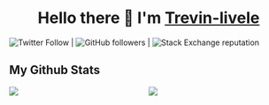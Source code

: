 <h1 align="center">
Hello there  👋 I'm <a href="https://trevin-livele.firebaseapp.com/">Trevin-livele </a>
</h1>

![Twitter Follow](https://img.shields.io/twitter/follow/trevin?style=social) | ![GitHub followers](https://img.shields.io/github/followers/trevin-livele?style=social) | ![Stack Exchange reputation](https://img.shields.io/stackexchange/stackoverflow/r/7818605)

## My Github Stats

<div style="display: flex;">
    <div style="width: 50%;">
        <img src="https://github-readme-streak-stats.herokuapp.com?user=trevin-livele&theme=gotham" />
    </div>
    <div style="width: 50%;">
        <img src="https://github-readme-stats.vercel.app/api?username=trevin-livele&theme=gotham&custom_title=Trevin%20github%20stats" />
    </div>
</div>




